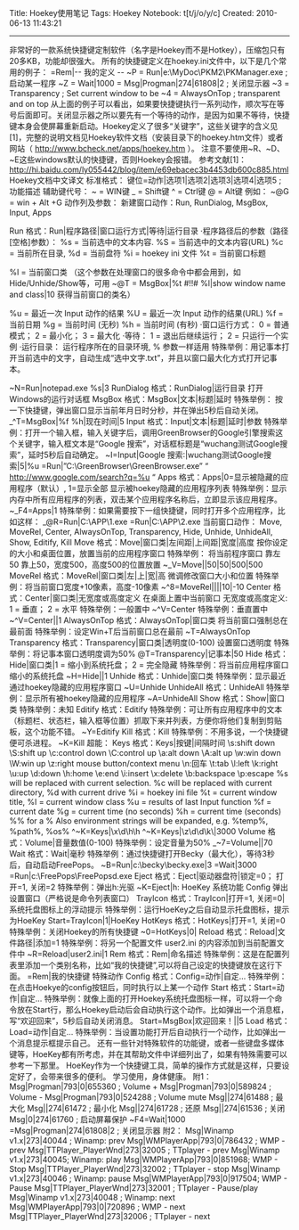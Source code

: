 Title: Hoekey使用笔记
Tags: Hoekey
Notebook: t[t/j/o/y/c]
Created: 2010-06-13 11:43:21

------

非常好的一款系统快捷键定制软件（名字是Hoekey而不是Hotkey），压缩包只有20多KB，功能却很强大。 所有的快捷键定义在hoekey.ini文件中，以下是几个常用的例子： =Rem|-- 我的定义 -- 
~P = Run|e:\MyDoc\PKM2\PKManager.exe ;启动某一程序 
~Z = Wait|1000 
 = Msg|Progman|274|61808|2 ; 关闭显示器 
~3 = Transparency ; Set current window to be 
~4 = AlwaysOnTop ; transparent and on top 从上面的例子可以看出，如果要快捷键执行一系列动作，顺次写在等号后面即可。关闭显示器之所以要先有一个等待的动作，是因为如果不等待，快捷键本身会使屏幕重新启动。Hoekey定义了很多“关键字”，这些关键字的含义见[1]，完整的说明文档见Hoekey软件文档（安装目录下的hoekey.htm文件）或者网站（ http://www.bcheck.net/apps/hoekey.htm ）。 注意不要使用~R、~D、~E这些windows默认的快捷键，否则Hoekey会报错。 参考文献[1]： http://hi.baidu.com/ly055442/blog/item/e69ebacec3b4453db600c885.html 
 Hoekey文档中文译文 标准格式： 
键位=动作|选项1|选项2|选项3|选项4|选项5 ; 功能描述 辅助键代号： 
~ = WIN键 
_ = Shift键 
^ = Ctrl键 
@ = Alt键 例如： ~@G = win + Alt +G 动作列及参数： 
新建窗口动作：Run, RunDialog, MsgBox, Input, Apps 
 

 Run 
格式：Run|程序路径|窗口运行方式|等待|运行目录 
·程序路径后的参数（路径[空格]参数）： 
%s = 当前选中的文本内容. 
%S = 当前选中的文本内容(URL) 
%c = 当前所在目录, %d = 当前盘符 
%i = hoekey ini 文件 
%t = 当前窗口标题

 %l = 当前窗口类 （这个参数在处理窗口的很多命令中都会用到，如Hide/Unhide/Show等，可用 ~@T = MsgBox|%t #!!# %l|show window name and class|10 获得当前窗口的类名）

%u = 最近一次 Input 动作的结果 
%U = 最近一次 Input 动作的结果(URL) 
%f = 当前日期 
%g = 当前时间 (无秒) 
%h = 当前时间 (有秒) 
·窗口运行方式： 0 = 普通模式； 2 = 最小化； 3 = 最大化 
·等待： 1 = 退出后继续运行； 2 = 只运行一个实例 
·运行目录： 运行程序所在的目录环境, % 参数一样适用 
特殊举例：用记事本打开当前选中的文字，自动生成“选中文字.txt”，并且以窗口最大化方式打开记事本。

 
 ~N=Run|notepad.exe %s|3 RunDialog 
格式：RunDialog|运行目录 
打开Windows的运行对话框 MsgBox 
格式：MsgBox|文本|标题|延时 
特殊举例： 按一下快捷键，弹出窗口显示当前年月日时分秒，并在弹出5秒后自动关闭。 _^T=MsgBox|%f %h|现在时间|5 Input 
格式：Input|文本|标题|延时|参数 
特殊举例：打开一个输入框，输入关键字后，调用GreenBrowser的Google引擎搜索这个关键字，输入框文本是“Google 
搜索”，对话框标题是“wuchang测试Google搜索”，延时5秒后自动确定。 ~I=Input|Google 搜索:|wuchang测试Google搜索|5|%u 
=Run|”C:\\GreenBrowser\\GreenBrowser.exe” “ http://www.google.com/search?q=%u “ Apps 
格式：Apps|0=显示被隐藏的应用程序（默认）, 1=显示全部 
显示被hoekey隐藏的应用程序列表 
特殊举例：显示内存中所有应用程序的列表，双击某个应用程序名称后，立即显示该应用程序。 ~_F4=Apps|1 特殊举例：如果需要按下一组快捷键，同时打开多个应用程序，比如这样： _@R=Run|C:\\APP\\1.exe =Run|C:\\APP\\2.exe 当前窗口动作： Move, MoveRel, Center, AlwaysOnTop, Transparency, Hide, Unhide, 
UnhideAll, Show, Editify, Kill Move 
格式：Move|窗口类|左间距|上间距|宽度|高度 
按你设定的大小和桌面位置，放置当前的应用程序窗口 
特殊举例： 将当前程序窗口 靠左50 靠上50，宽度500，高度500的位置放置 ~_V=Move||50|50|500|500 MoveRel 
格式：MoveRel|窗口类|左|上|宽|高 
微调修改窗口大小和位置 
特殊举例：将当前窗口宽度+10像素，高度-10像素 ~^8=MoveRel||||10|-10 Center 
格式：Center|窗口类|无宽度或高度定义 
在桌面上置中当前窗口 
无宽度或高度定义: 1 = 垂直； 2 = 水平 
特殊举例：一般置中 ~^V=Center 特殊举例：垂直置中 ~^V=Center||1 AlwaysOnTop 
格式：AlwaysOnTop|窗口类 
将当前窗口强制总在最前面 
特殊举例：设定Win+T后当前窗口总在最前 ~T=AlwaysOnTop Transparency 
格式：Transparency|窗口类|透明度(0-100) 
设置窗口透明度 
特殊举例：将记事本窗口透明度调为50% @T=Transparency|记事本|50 Hide 
格式：Hide|窗口类|1 = 缩小到系统托盘； 2 = 完全隐藏 
特殊举例：将当前应用程序窗口缩小的系统托盘 ~H=Hide||1 Unhide 
格式：Unhide|窗口类 
特殊举例：显示最近通过hoekey隐藏的应用程序窗口 ~U=Unhide UnhideAll 
格式：UnhideAll 
特殊举例：显示所有被hoekey隐藏的应用程序 ~A=UnhideAll Show 
格式：Show|窗口类 
特殊举例：未知 Editify 
格式：Editify 
特殊举例：可让所有应用程序中的文本（标题栏、状态栏，输入框等位置）抓取下来并列表，方便你将他们复制到剪贴板，这个功能不错。 ~Y=Editify Kill 
格式：Kill 
特殊举例：不用多说，一个快捷键便可杀进程。 ~K=Kill 超能： Keys 
格式：Keys|按键|间隔时间 
\s:shift down 
\S:shift up 
\c:control down 
\C:control up 
\a:alt down 
\A:alt up 
\w:win down 
\W:win up \z:right mouse button/context menu 
\n:回车 
\t:tab 
\l:left 
\k:right 
\u:up 
\d:down 
\h:home 
\e:end 
\i:insert 
\x:delete 
\b:backspace 
\p:escape 
%s will be replaced with current selection. 
%c will be replaced with current directory, %d with current drive 
%i = hoekey ini file 
%t = current window title, %l = current window class 
%u = results of last Input function 
%f = current date 
%g = current time (no seconds) 
%h = current time (seconds) 
%% for a % 
Also environment strings will be expanded, e.g. %temp%, %path%, %os% ^~K=Keys|\x\d\h\h ^~K=Keys|\\z\\d\\d\\k\\|3000 Volume 
格式：Volume|音量数值(0-100) 
特殊举例：设定音量为50% _~7=Volume||70 Wait 
格式：Wait|毫秒 
特殊举例：通过快捷键打开Becky（最大化），等待3秒后，自动启动FreePops。 ~B=Run|c:\\becky\\becky.exe|3 =Wait|3000 =Run|c:\\FreePops\\FreePopsd.exe Eject 
格式：Eject|驱动器盘符|锁定=0； 打开=1, 关闭=2 
特殊举例：弹出h:光驱 ~K=Eject|h: HoeKey 系统功能 Config 
弹出设置窗口（严格说是命令列表窗口） TrayIcon 
格式：TrayIcon|打开=1, 关闭=0|系统托盘图标上的浮动提示 
特殊举例：运行HoeKey之后自动显示托盘图标，提示为HoeKey Start=TrayIcon|1|HoeKey HotKeys 
格式：HotKeys|打开=1, 关闭=0 
特殊举例：关闭Hoekey的所有快捷键 ~0=HotKeys|0| Reload 
格式：Reload|文件路径|添加=1 
特殊举例：将另一个配置文件 user2.ini 的内容添加到当前配置文件中 ~R=Reload|user2.ini|1 Rem 
格式：Rem|命名描述 
特殊举例：这是在配置列表里添加一个类别名称，比如“我的快捷键”,可以将自己设定的快捷键放在这行下面。 =Rem|我的快捷键 特殊动作 Config 
格式：Config=动作|自定… 
特殊举例：在点击Hoekye的config按钮后，同时执行以上某一个动作 Start 
格式：Start=动作|自定… 
特殊举例：就像上面的打开Hoekey系统托盘图标一样，可以将一个命令放在Start行，那么Hoekey启动后会自动执行这个动作。比如弹出一个消息框，写“欢迎回来”，5秒后自动关闭消息。 Start=MsgBox|欢迎回来！||5 Load 
格式：Load=动作|自定… 
特殊举例：当设置功能打开后自动执行一个动作，比如弹出一个消息提示框提示自己。 还有一些针对特殊软件的功能键，或者一些键盘多媒体键等，HoeKey都有所考虑，并在其帮助文件中详细列出了，如果有特殊需要可以参考一下那里。 
HoeKey作为一个快捷键工具，简单的操作方式就是这样，只要设定好了，会带来很多的便利。 
学习使用，身体健康。 附1： Msg|Progman|793|0|655360 ; Volume + 
Msg|Progman|793|0|589824 ; Volume - 
Msg|Progman|793|0|524288 ; Volume mute 
Msg||274|61488 ; 最大化 
Msg||274|61472 ; 最小化 
Msg||274|61728 ; 还原 
Msg||274|61536 ; 关闭 
Msg|0|274|61760 ; 启动屏幕保护 ~F4=Wait|1000 
=Msg|Progman|274|61808|2 ; 关闭显示器 附2： Msg|Winamp v1.x|273|40044 ; Winamp: prev 
Msg|WMPlayerApp|793|0|786432 ; WMP - prev 
Msg|TTPlayer_PlayerWnd|273|32005 ; TTplayer - prev Msg|Winamp v1.x|273|40045; Winamp: play 
Msg|WMPlayerApp|793|0|851968; WMP - Stop 
Msg|TTPlayer_PlayerWnd|273|32002 ; TTplayer - stop Msg|Winamp v1.x|273|40046 ; Winamp: pause 
Msg|WMPlayerApp|793|0|917504; WMP - Pause 
Msg|TTPlayer_PlayerWnd|273|32001 ; TTplayer - Pause/play Msg|Winamp v1.x|273|40048 ; Winamp: next 
Msg|WMPlayerApp|793|0|720896 ; WMP - next 
Msg|TTPlayer_PlayerWnd|273|32006 ; TTplayer - next